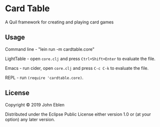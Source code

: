 # Card Table

A Quil framework for creating and playing card games

## Usage

Command line - "lein run -m cardtable.core"

LightTable - open `core.clj` and press `Ctrl+Shift+Enter` to evaluate the file.

Emacs - run cider, open `core.clj` and press `C-c C-k` to evaluate the file.

REPL - run `(require 'cardtable.core)`.

## License

Copyright © 2019 John Eblen

Distributed under the Eclipse Public License either version 1.0 or (at
your option) any later version.
